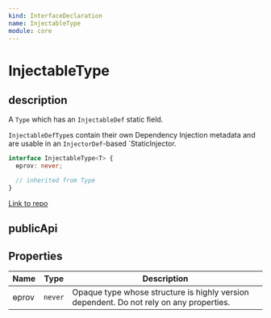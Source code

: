 ```yaml
---
kind: InterfaceDeclaration
name: InjectableType
module: core
---
```


# InjectableType

## description

A `Type` which has an `InjectableDef` static field.

`InjectableDefType`s contain their own Dependency Injection metadata and are usable in an
`InjectorDef`-based `StaticInjector.

```ts
interface InjectableType<T> {
  ɵprov: never;

  // inherited from Type
}
```

[Link to repo](https://github.com/timdeschryver/angular/blob/master/packages/core/src/di/interface/defs.ts#L89-L94)

## publicApi

## Properties

| Name  | Type    | Description                                                                             |
| ----- | ------- | --------------------------------------------------------------------------------------- |
| ɵprov | `never` | Opaque type whose structure is highly version dependent. Do not rely on any properties. |
